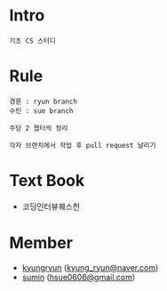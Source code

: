 # Intro

```
기초 CS 스터디
```

# Rule

```
경륜 : ryun branch
수민 : sue branch

주당 2 챕터씩 정리

각자 브랜치에서 작업 후 pull request 날리기
```

# Text Book

- 코딩인터뷰퀘스천

# Member

- [kyungryun](github.com/kyungryun) (kyung_ryun@naver.com)
- [sumin](hsue66.github.com) (hsue0606@gmail.com)

